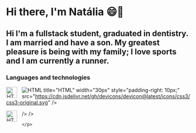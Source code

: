# Hi there, I'm Natália 😄🙌
## Hi I'm a fullstack student, graduated in dentistry. I am married and have a son. My greatest pleasure is being with my family; I love sports and I am currently a runner.
### Languages ​​and technologies
<p>
 <img 
 align="left"
 alt="HTML"
 title="HTML"
 width="30px"
 style="padding-right: 10px;"
src="https://cdn.jsdelivr.net/gh/devicons/devicon@latest/icons/html5/html5-original.svg" />
</p>  
 <p>
 <img 
 align="left"
 alt="HTML"

  
 title="HTML"
 width="30px"
 style="padding-right: 10px;"
 src="https://cdn.jsdelivr.net/gh/devicons/devicon@latest/icons/css3/css3-original.svg" />     
  </p>  

   <p>
     <img 
     align="left"
     alt="HTML"
     title="HTML"
     width="30px"
     style="padding-right: 10px;"
     src="https://cdn.jsdelivr.net/gh/devicons/devicon@latest/icons/javascript/javascript-original.svg" />
           />
           />
           
          </p>  
          
          
          
          



